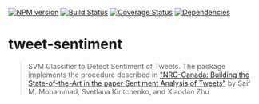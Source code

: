 [![NPM version][npm-image]][npm-url]
[![Build Status][travis-image]][travis-url]
[![Coverage Status][coveralls-image]][coveralls-url]
[![Dependencies][dependencies-image]][dependencies-url]

# tweet-sentiment

> SVM Classifier to Detect Sentiment of Tweets. The package implements the procedure described in ["NRC-Canada: Building the State-of-the-Art in the paper
Sentiment Analysis of Tweets"](http://www.umiacs.umd.edu/~saif/WebDocs/sentimentMKZ.pdf) by Saif M. Mohammad, Svetlana Kiritchenko, and Xiaodan Zhu

[npm-image]: https://badge.fury.io/js/tweet-sentiment.svg
[npm-url]: http://badge.fury.io/js/tweet-sentiment

[travis-image]: https://travis-ci.org/Planeshifter/tweet-sentiment.svg
[travis-url]: https://travis-ci.org/Planeshifter/tweet-sentiment

[coveralls-image]: https://img.shields.io/coveralls/Planeshifter/tweet-sentiment/master.svg
[coveralls-url]: https://coveralls.io/r/Planeshifter/tweet-sentiment?branch=master

[dependencies-image]: http://img.shields.io/david/Planeshifter/tweet-sentiment.svg
[dependencies-url]: https://david-dm.org/Planeshifter/tweet-sentiment

